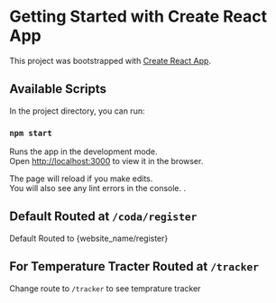 # Getting Started with Create React App

This project was bootstrapped with [Create React App](https://github.com/facebook/create-react-app).

## Available Scripts

In the project directory, you can run:

### `npm start`

Runs the app in the development mode.\
Open [http://localhost:3000](http://localhost:3000) to view it in the browser.

The page will reload if you make edits.\
You will also see any lint errors in the console.
.

## Default Routed at `/coda/register`

Default Routed to {website_name/register}

## For Temperature Tracter Routed at `/tracker`

Change route to `/tracker` to see temprature tracker